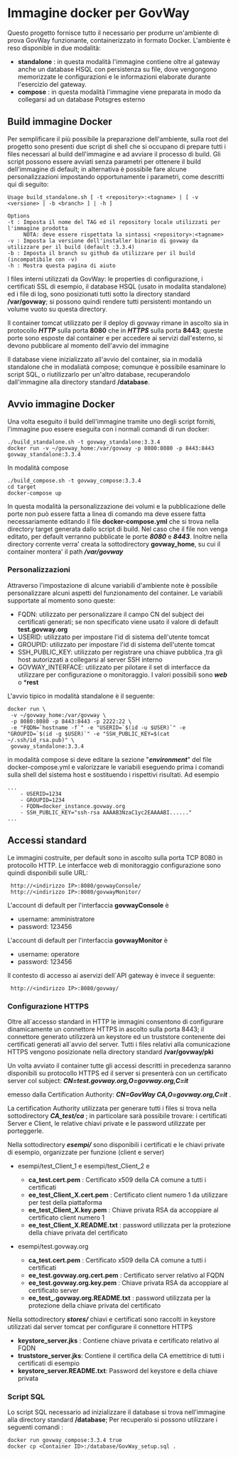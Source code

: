 # Immagine docker per GovWay

Questo progetto fornisce tutto il necessario per produrre un'ambiente di prova GovWay funzionante, containerizzato in formato Docker. L'ambiente è reso disponible in due modalità:
- **standalone** : in questa modalità l'immagine contiene oltre al gateway anche un database HSQL con persistenza su file, dove vengongono memorizzate le configurazioni e le informazioni elaborate durante l'esercizio del gateway.
- **compose** : in questa modalità l'immagine viene preparata in modo da collegarsi ad un database Potsgres esterno

## Build immagine Docker
Per semplificare il più possibile la preparazione dell'ambiente, sulla root del progetto sono presenti due script di shell che si occupano di prepare tutti i files necessari al build dell'immagine e ad avviare il processo di build. 
Gli script possono essere avviati senza parametri per ottenere il build dell'immagine di default; in alternativa è possibile fare alcune personalizzazioni impostando opportunamente i parametri, come descritti qui di seguito:

```
Usage build_standalone.sh [ -t <repository>:<tagname> | [ -v <versione> | -b <branch> ] | -h ]

Options
-t : Imposta il nome del TAG ed il repository locale utilizzati per l'immagine prodotta 
     NOTA: deve essere rispettata la sintassi <repository>:<tagname>
-v : Imposta la versione dell'installer binario di govway da utilizzare per il build (default :3.3.4)
-b : Imposta il branch su github da utilizzare per il build (incompatibile con -v)
-h : Mostra questa pagina di aiuto
```

I files interni utilizzati da GovWay: le properties di configurazione, i certificati SSL di esempio, il database HSQL (usato in modalita standalone) ed i file di log, sono posizionati tutti sotto la directory standard **/var/govway**; si possono quindi rendere tutti persistenti montando un volume vuoto su questa directory.
 
 Il container tomcat utilizzato per il deploy di govway rimane in ascolto sia in protocollo _**HTTP**_ sulla porta **8080** che in _**HTTPS**_ sulla porta **8443**; queste porte sono esposte dal container e per accedere ai servizi dall'esterno, si devono pubblicare al momento dell'avvio del immagine

Il database viene inizializzato all'avvio del container, sia in modalià standalone che in modaliatà compose; comunque è possibile esaminare lo script SQL, o riutilizzarlo per un'altro database, recuperandolo dall'immagine alla directory standard  **/database**.

## Avvio immagine Docker

Una volta eseguito il build dell'immagine tramite uno degli script forniti, l'immagine puo essere eseguita con i normali comandi di run docker:
```
./build_standalone.sh -t govway_standalone:3.3.4
docker run -v ~/govway_home:/var/govway -p 8080:8080 -p 8443:8443 govway_standalone:3.3.4
```

In modalità compose

```
./build_compose.sh -t govway_compose:3.3.4
cd target 
docker-compose up
```

In questa modalità la personalizzazione dei volumi e la pubblicazione delle porte non può essere fatta a linea di comando ma deve essere fatta necessariamente editando il file **docker-compose.yml** che si trova nella directory target generata dallo script di build.
Nel caso che il file non venga editato, per default verranno pubblicate le porte _**8080**_ e _**8443**_.
Inoltre nella directory corrente verra' creata la sottodirectory **govway_home**, su cui il container montera' il path _**/var/govway**_

### Personalizzazioni
Attraverso l'impostazione di alcune variabili d'ambiente note è possibile personalizzare alcuni aspetti del funzionamento del container. Le variabili supportate al momento sono queste:
* FQDN: utilizzato per personalizzare il campo CN del subject dei certificati generati; se non specificato viene usato il valore di default **test.govway.org**
* USERID: utilizzato per impostare l'id di sistema dell'utente tomcat
* GROUPID: utilizzato per impostare l'id di sistema dell'utente tomcat
* SSH_PUBLIC_KEY: utilizzato per registrare una chiave pubblica ,tra gli host autorizzati a collegarsi al server SSH interno
* GOVWAY_INTERFACE: utilizzato per pilotare il set di interfacce da utilizzare per configurazione o monitoraggio. I valori possibili sono ***web*** o ***rest**


L'avvio tipico in modalità standalone è il seguente:
```
docker run \
 -v ~/govway_home:/var/govway \
 -p 8080:8080 -p 8443:8443 -p 2222:22 \
 -e "FQDN=`hostname -f`" -e "USERID=`$(id -u $USER)`" -e "GROUPID=`$(id -g $USER)`" -e "SSH_PUBLIC_KEY=$(cat ~/.ssh/id_rsa.pub)" \
 govway_standalone:3.3.4
```

in modalità compose si deve editare la sezione "_**environment**_" del file docker-compose.yml e valorizzare le variabili eseguendo prima i comandi sulla shell del sistema host e sostituendo i rispettivi risultati. Ad esempio
```
...
    - USERID=1234
    - GROUPID=1234
    - FQDN=docker_instance.govway.org
    - SSH_PUBLIC_KEY="ssh-rsa AAAAB3NzaC1yc2EAAAABI......"
...
```

## Accessi standard
Le immagini costruite, per default sono in ascolto sulla porta TCP 8080 in protocollo HTTP. Le interfacce web di monitoraggio configurazione sono quindi disponibili sulle URL:
```
 http://<indirizzo IP>:8080/govwayConsole/
 http://<indirizzo IP>:8080/govwayMonitor/
```
L'account di default per l'interfaccia **govwayConsole** è
 * username: amministratore
 * password: 123456

L'account di default per l'interfaccia **govwayMonitor** è
 * username: operatore
 * password: 123456

Il contesto di accesso ai aservizi dell`API gateway è invece il seguente:
```
 http://<indirizzo IP>:8080/govway/
```

### Configurazione HTTPS
Oltre all´accesso standard in HTTP le immagini consentono di configurare dinamicamente un connettore HTTPS in ascolto sulla porta 8443; il connettore generato utilizzerà un keystore ed un truststore contenente dei certificati generati all`avvio del server. Tutti i files relativi alla comunicazione HTTPS vengono posizionate nella directory standard **/var/govway/pki**

Un volta avviato il container tutte gli accessi descritti in precedenza saranno disponibili su protocollo HTTPS ed il server si presenterà con un certificato server col subject: 
**_CN=test.govway.org,O=govway.org,C=it_** 

emesso dalla Certification Authority:
**_CN=GovWay CA,O=govway.org,C=it_** .

La certification Authority utilizzata per generare tutti i files si trova nella sottodirectory **_CA_test/ca_** ; in particolare sarà possibile trovare: i certificati Server e Client, le relative chiavi private e le password utilizzate per porteggerle. 

Nella sottodirectory _**esempi/**_ sono disponibili i certificati e le chiavi private di esempio, organizzate per funzione (client e server)
- esempi/test_Client_1 e esempi/test_Client_2 e 
  - **ca_test.cert.pem** : Certificato x509 della CA comune a tutti i certificati
  - **ee_test_Client_X.cert.pem** : Certificato client numero 1 da utilizzare per test della piattaforma
  - **ee_test_Client_X.key.pem** : Chiave privata RSA da accoppiare al certificato client numero 1
  - **ee_test_Client_X.README.txt** : password utilizzata per la protezione della chiave privata del certificato

- esempi/test.govway.org
  - **ca_test.cert.pem** : Certificato x509 della CA comune a tutti i certificati
  - **ee_test.govway.org.cert.pem** : Certificato server relativo al FQDN
  - **ee_test.govway.org.key.pem** : Chiave privata RSA da accoppiare al certificato server
  - **ee_test_.govway.org.README.txt** : password utilizzata per la protezione della chiave privata del certificato

Nella sottodirectory _**stores/**_ chiavi e certificati sono raccolti in keystore utilizzati dal server tomcat per configurare il connettore HTTPS
  - **keystore_server.jks** : Contiene chiave privata e certificato relativo al FQDN
  - **truststore_server.jks**: Contiene il certifica della CA emettitrice di tutti i certificati di esempio
  - **keystore_server.README.txt**: Password del keystore e della chiave privata

### Script SQL
Lo script SQL necessario ad inizializzare il database si trova nell'immagine alla directory standard **/database**; Per recuperalo si possono utilizzare i seguenti comandi :

```
docker run govway_compose:3.3.4 true
docker cp <Container ID>:/database/GovWay_setup.sql .
```


